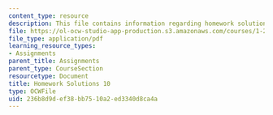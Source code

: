 ```yaml
---
content_type: resource
description: This file contains information regarding homework solutions 10 solution.
file: https://ol-ocw-studio-app-production.s3.amazonaws.com/courses/1-264j-database-internet-and-systems-integration-technologies-fall-2013/236b8d9def38bb7510a2ed3340d8ca4a_MIT1_264JF13_HW10_sol.pdf
file_type: application/pdf
learning_resource_types:
- Assignments
parent_title: Assignments
parent_type: CourseSection
resourcetype: Document
title: Homework Solutions 10
type: OCWFile
uid: 236b8d9d-ef38-bb75-10a2-ed3340d8ca4a
---
```

